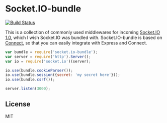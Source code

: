# Socket.IO-bundle
[![Build Status](https://travis-ci.org/nkzawa/socket.io-bundle.png?branch=master)](https://travis-ci.org/nkzawa/socket.io-bundle)

This is a collection of commonly used middlewares for incoming [Socket.IO 1.0](https://github.com/LearnBoost/socket.io), which I wish Socket.IO was bundled with.
Socket.IO-bundle is based on [Connect](https://github.com/senchalabs/connect), so that you can easily integrate with Express and Connect.

```js
var bundle = require('socket.io-bundle');
var server = require('http').Server();
var io = require('socket.io')(server);

io.use(bundle.cookieParser());
io.use(bundle.session({secret: 'my secret here'}));
io.use(bundle.csrf());

server.listen(3000);
```

## License
MIT

